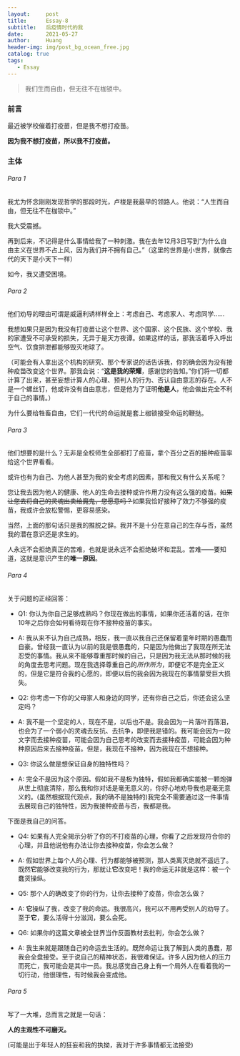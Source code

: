 ```yaml
---
layout:     post
title:      Essay-8
subtitle:   后疫情时代的我
date:       2021-05-27
author:     Huang
header-img: img/post_bg_ocean_free.jpg
catalog: true
tags:
   - Essay
---
```


> 我们生而自由，但无往不在枷锁中。

### 前言

最近被学校催着打疫苗，但是我不想打疫苗。

**因为我不想打疫苗，所以我不打疫苗。**

### 主体

###### Para 1

我尤为怀念刚刚发现哲学的那段时光，卢梭是我最早的领路人。他说：“人生而自由，但无往不在枷锁中。”

我大受震撼。

再到后来，不记得是什么事情给我了一种刺激。我在去年12月3日写到“为什么自由主义在世界不占上风，因为我们并不拥有自己。”（这里的世界是小世界，就像古代的天下是小天下一样）

如今，我又遭受困境。

###### Para 2

他们劝导的理由可谓是威逼利诱样样全上：考虑自己、考虑家人、考虑同学……

我想如果只是因为我没有打疫苗让这个世界、这个国家、这个民族、这个学校、我的家遭受不可承受的损失，无异于是天方夜谭。如果这样的话，那我活着呼入呼出空气、饮食排泄都能够毁灭地球了。

（可能会有人拿出这个机构的研究、那个专家说的话告诉我，你的确会因为没有接种疫苗改变这个世界。那我会说：“**这是我的荣耀**，感谢您的告知。”你们将一切都计算了出来，甚至妄想计算人的心理、预判人的行为、否认自由意志的存在。人不是一个螺丝钉，他或许没有自由意志，但是他为了证明**他是人**，他会做出完全不利于自己的事情。）

为什么要给牲畜自由，它们一代代的命运就是套上枷锁接受命运的鞭挞。

###### Para 3

他们想要的是什么？无非是全校师生全部都打了疫苗，拿个百分之百的接种疫苗率给这个世界看看。

或许也有为自己、为他人甚至为我的安全考虑的因素，那和我又有什么关系呢？

您让我去因为他人的健康、他人的生命去接种或许作用力没有这么强的疫苗。~~如果让您去将自己的灵魂出卖给魔鬼，您愿意吗？~~如果我恰好接种了效力不够强的疫苗，我或许会放松警惕，更容易感染。

当然，上面的那句话只是我的推脱之辞。我并不是十分在意自己的生存与否，虽然我的潜在意识还是求生的。

人永远不会拒绝真正的苦难，也就是说永远不会拒绝破坏和混乱。苦难——要知道，这就是意识产生的**唯一原因**。

###### Para 4

关于问题的正经回答：

* Q1: 你认为你自己足够成熟吗？你现在做出的事情，如果你还活着的话，在你10年之后你会如何看待现在你不接种疫苗的事实。
* A: 我从来不认为自己成熟，相反，我一直以我自己还保留着童年时期的愚蠢而自豪。曾经我一直认为以前的我是很愚蠢的，只是因为他做出了我现在所无法忍受的事情。我从来不能够尊重那时候的自己，只是因为我无法从那时候的我的角度去思考问题。现在我选择尊重自己的*所作所为*，即便它不是完全正义的，但是它是符合我的心愿的，即便以后的我会因为我现在的事情蒙受巨大损失。

* Q2: 你考虑一下你的父母家人和身边的同学，还有你自己之后，你还会这么坚定吗？
* A: 我不是一个坚定的人，现在不是，以后也不是。我会因为一片落叶而落泪，也会为了一个弱小的灵魂去反抗、去抗争，即便我是错的。我可能会因为一段文字而去接种疫苗，可能会因为自己思考的改变而去接种疫苗，可能会因为种种原因后来去接种疫苗。但是，我现在不接种，因为我现在不想接种。

* Q3: 你这么做是想保证自身的独特性吗？
* A: 完全不是因为这个原因。假如我不是极为独特，假如我都确实能被一颗炮弹从世上彻底清除，那么我和你对话是毫无意义的，你好心地劝导我也是毫无意义的。(虽然根据现代观点，我的确不是独特的)我完全不需要通过这一件事情去展现自己的独特性，因为我接种疫苗与否，我都是我。

下面是我自己的问答。

* Q4: 如果有人完全揭示分析了你的不打疫苗的心理，你看了之后发现符合你的心理，并且他说他有办法让你去接种疫苗，你会怎么做？
* A: 假如世界上每个人的心理、行为都能够被预测，那人类离灭绝就不遥远了。既然**它**能够改变我的行为，那就让**它**改变吧！我的命运无非就是这样：被一个蠢货操纵。

* Q5: 那个人的确改变了你的行为，让你去接种了疫苗，你会怎么做？
* A: **它**操纵了我，改变了我的命运。我很高兴，我可以不用再受别人的劝导了。至于**它**，要么活得十分滋润，要么会死。

* Q6: 如果你的这篇文章被全世界当作反面教材去批判，你会怎么做？
* A: 我生来就是跟随自己的命运去生活的。既然命运让我了解到人类的愚蠢，那我会全盘接受。至于说自己的精神状态，我很难保证。许多人因为他人的压力而死亡，我可能会是其中一员。我总感觉自己身上有一个局外人在看着我的一切行动，他很理性，有时候我会变成他。

###### Para 5

写了一大堆，总而言之就是一句话：

**人的主观性不可磨灭。**

(可能是出于年轻人的狂妄和我的执拗，我对于许多事情都无法接受)
